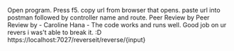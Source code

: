 Open program. Press f5. copy url from browser that opens. paste url into postman followed by controller name and route. Peer Review by
Peer Review by - Caroline Hana - The code works and runs well. Good job on ur revers i was't able to break it. :D
https://localhost:7027/reverseit/reverse/{input}
